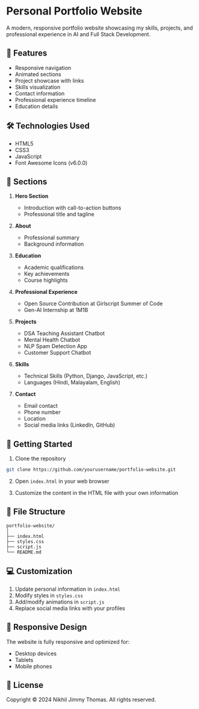# Personal Portfolio Website

A modern, responsive portfolio website showcasing my skills, projects, and professional experience in AI and Full Stack Development.

## 🌟 Features

- Responsive navigation
- Animated sections
- Project showcase with links
- Skills visualization
- Contact information
- Professional experience timeline
- Education details

## 🛠️ Technologies Used

- HTML5
- CSS3
- JavaScript
- Font Awesome Icons (v6.0.0)

## 📱 Sections

1. **Hero Section**
   - Introduction with call-to-action buttons
   - Professional title and tagline

2. **About**
   - Professional summary
   - Background information

3. **Education**
   - Academic qualifications
   - Key achievements
   - Course highlights

4. **Professional Experience**
   - Open Source Contribution at Girlscript Summer of Code
   - Gen-AI Internship at 1M1B

5. **Projects**
   - DSA Teaching Assistant Chatbot
   - Mental Health Chatbot
   - NLP Spam Detection App
   - Customer Support Chatbot

6. **Skills**
   - Technical Skills (Python, Django, JavaScript, etc.)
   - Languages (Hindi, Malayalam, English)

7. **Contact**
   - Email contact
   - Phone number
   - Location
   - Social media links (LinkedIn, GitHub)

## 🚀 Getting Started

1. Clone the repository
```bash
git clone https://github.com/yourusername/portfolio-website.git
```

2. Open `index.html` in your web browser

3. Customize the content in the HTML file with your own information

## 📄 File Structure

```
portfolio-website/
│
├── index.html
├── styles.css
├── script.js
└── README.md
```

## 💻 Customization

1. Update personal information in `index.html`
2. Modify styles in `styles.css`
3. Add/modify animations in `script.js`
4. Replace social media links with your profiles

## 📱 Responsive Design

The website is fully responsive and optimized for:
- Desktop devices
- Tablets
- Mobile phones


## 📝 License

Copyright © 2024 Nikhil Jimmy Thomas. All rights reserved.
